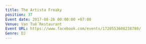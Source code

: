 ```yaml
---
title: The Artista Freaky
position: 37
Event date: 2017-08-26 00:00:00 +07:00
Venue: Vạn Tuế Restaurant
Event URL: https://www.facebook.com/events/1720553608238780/
Genre: DJ
---
```


